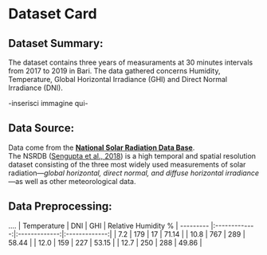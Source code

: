# Dataset Card

## Dataset Summary:
The dataset contains three years of measuraments at 30 minutes intervals from 2017 to 2019 in Bari. The data gathered concerns Humidity,
Temperature, Global Horizontal Irradiance (GHI) and Direct Normal Irradiance (DNI).

-inserisci immagine qui-


## Data Source:
Data come from the [**National Solar Radiation Data Base**](https://nsrdb.nrel.gov/data-viewer). \
The NSRDB ([Sengupta et al., 2018](https://doi.org/10.1016/j.rser.2018.03.003)) is a high temporal and spatial resolution dataset consisting of the three most widely used measurements of solar radiation—*global horizontal, direct normal, and diffuse horizontal irradiance*—as well as other meteorological data. 


## Data Preprocessing:
....
| Temperature  | DNI | GHI | Relative Humidity %
| --------- |:-------------:|:-------------:|:-------------:|
| 7.2      | 179    | 17     | 71.14 | 
| 10.8      | 767    | 289     | 58.44 | 
| 12.0      |  159   | 227     | 53.15 |
| 12.7     | 250     | 288     | 49.86 |